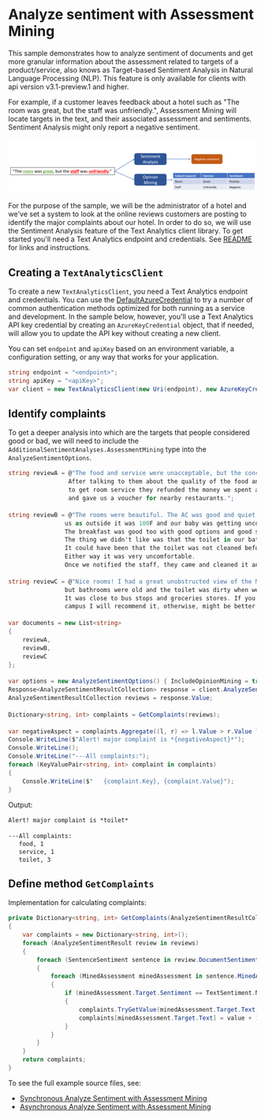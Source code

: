 # Analyze sentiment with Assessment Mining

This sample demonstrates how to analyze sentiment of documents and get more granular information about the assessment related to targets of a product/service, also knows as Target-based Sentiment Analysis in Natural Language Processing (NLP). This feature is only available for clients with api version v3.1-preview.1 and higher.

For example, if a customer leaves feedback about a hotel such as "The room was great, but the staff was unfriendly.", Assessment Mining will locate targets in the text, and their associated assessment and sentiments. Sentiment Analysis might only report a negative sentiment.

![opinion mining diagram](https://github.com/Azure/azure-sdk-for-net/blob/master/sdk/textanalytics/Azure.AI.TextAnalytics/samples/assets/opinion-mining.png)

For the purpose of the sample, we will be the administrator of a hotel and we've set a system to look at the online reviews customers are posting to identify the major complaints about our hotel.
In order to do so, we will use the Sentiment Analysis feature of the Text Analytics client library. To get started you'll need a Text Analytics endpoint and credentials.  See [README][README] for links and instructions.

## Creating a `TextAnalyticsClient`

To create a new `TextAnalyticsClient`, you need a Text Analytics endpoint and credentials.  You can use the [DefaultAzureCredential][DefaultAzureCredential] to try a number of common authentication methods optimized for both running as a service and development.  In the sample below, however, you'll use a Text Analytics API key credential by creating an `AzureKeyCredential` object, that if needed, will allow you to update the API key without creating a new client.

You can set `endpoint` and `apiKey` based on an environment variable, a configuration setting, or any way that works for your application.

```C# Snippet:CreateTextAnalyticsClient
string endpoint = "<endpoint>";
string apiKey = "<apiKey>";
var client = new TextAnalyticsClient(new Uri(endpoint), new AzureKeyCredential(apiKey));
```

## Identify complaints

To get a deeper analysis into which are the targets that people considered good or bad, we will need to include the `AdditionalSentimentAnalyses.AssessmentMining` type into the `AnalyzeSentimentOptions`.

```C# Snippet:TAAnalyzeSentimentWithAssessmentMining
string reviewA = @"The food and service were unacceptable, but the concierge were nice.
                 After talking to them about the quality of the food and the process
                 to get room service they refunded the money we spent at the restaurant
                 and gave us a voucher for nearby restaurants.";

string reviewB = @"The rooms were beautiful. The AC was good and quiet, which was key for
                us as outside it was 100F and our baby was getting uncomfortable because of the heat.
                The breakfast was good too with good options and good servicing times.
                The thing we didn't like was that the toilet in our bathroom was smelly.
                It could have been that the toilet was not cleaned before we arrived.
                Either way it was very uncomfortable.
                Once we notified the staff, they came and cleaned it and left candles.";

string reviewC = @"Nice rooms! I had a great unobstructed view of the Microsoft campus
                but bathrooms were old and the toilet was dirty when we arrived. 
                It was close to bus stops and groceries stores. If you want to be close to
                campus I will recommend it, otherwise, might be better to stay in a cleaner one.";

var documents = new List<string>
{
    reviewA,
    reviewB,
    reviewC
};

var options = new AnalyzeSentimentOptions() { IncludeOpinionMining = true };
Response<AnalyzeSentimentResultCollection> response = client.AnalyzeSentimentBatch(documents, options: options);
AnalyzeSentimentResultCollection reviews = response.Value;

Dictionary<string, int> complaints = GetComplaints(reviews);

var negativeAspect = complaints.Aggregate((l, r) => l.Value > r.Value ? l : r).Key;
Console.WriteLine($"Alert! major complaint is *{negativeAspect}*");
Console.WriteLine();
Console.WriteLine("---All complaints:");
foreach (KeyValuePair<string, int> complaint in complaints)
{
    Console.WriteLine($"   {complaint.Key}, {complaint.Value}");
}
```

Output:
```
Alert! major complaint is *toilet*

---All complaints:
   food, 1
   service, 1
   toilet, 3
```

## Define method `GetComplaints`
Implementation for calculating complaints:

```C# Snippet:TAGetComplaints
private Dictionary<string, int> GetComplaints(AnalyzeSentimentResultCollection reviews)
{
    var complaints = new Dictionary<string, int>();
    foreach (AnalyzeSentimentResult review in reviews)
    {
        foreach (SentenceSentiment sentence in review.DocumentSentiment.Sentences)
        {
            foreach (MinedAssessment minedAssessment in sentence.MinedAssessments)
            {
                if (minedAssessment.Target.Sentiment == TextSentiment.Negative)
                {
                    complaints.TryGetValue(minedAssessment.Target.Text, out var value);
                    complaints[minedAssessment.Target.Text] = value + 1;
                }
            }
        }
    }
    return complaints;
}
```


To see the full example source files, see:
* [Synchronous Analyze Sentiment with Assessment Mining](https://github.com/Azure/azure-sdk-for-net/blob/master/sdk/textanalytics/Azure.AI.TextAnalytics//tests/samples/Sample2.1_AnalyzeSentimentWithOpinionMining.cs)
* [Asynchronous Analyze Sentiment with Assessment Mining](https://github.com/Azure/azure-sdk-for-net/blob/master/sdk/textanalytics/Azure.AI.TextAnalytics//tests/samples/Sample2.1_AnalyzeSentimentWithOpinionMiningAsync.cs)

[DefaultAzureCredential]: https://github.com/Azure/azure-sdk-for-net/blob/master/sdk/identity/Azure.Identity/README.md
[README]: https://github.com/Azure/azure-sdk-for-net/blob/master/sdk/textanalytics/Azure.AI.TextAnalytics/README.md